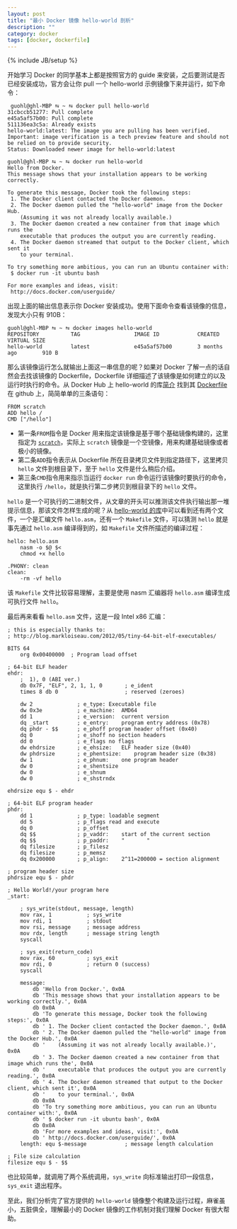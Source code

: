 ```yaml
---
layout: post
title: "最小 Docker 镜像 hello-world 剖析"
description: ""
category: docker 
tags: [docker, dockerfile]
---
```

{% include JB/setup %} 

开始学习 Docker 的同学基本上都是按照官方的 guide 来安装，之后要测试是否已经安装成功，官方会让你 pull 一个 hello-world 示例镜像下来并运行，如下命令：

```
 guohl@ghl-MBP ⮀ ~ ⮀ docker pull hello-world
31cbccb51277: Pull complete
e45a5af57b00: Pull complete
511136ea3c5a: Already exists
hello-world:latest: The image you are pulling has been verified. Important: image verification is a tech preview feature and should not be relied on to provide security.
Status: Downloaded newer image for hello-world:latest

guohl@ghl-MBP ⮀ ~ ⮀ docker run hello-world
Hello from Docker.
This message shows that your installation appears to be working correctly.

To generate this message, Docker took the following steps:
 1. The Docker client contacted the Docker daemon.
 2. The Docker daemon pulled the "hello-world" image from the Docker Hub.
    (Assuming it was not already locally available.)
 3. The Docker daemon created a new container from that image which runs the
    executable that produces the output you are currently reading.
 4. The Docker daemon streamed that output to the Docker client, which sent it
    to your terminal.

To try something more ambitious, you can run an Ubuntu container with:
 $ docker run -it ubuntu bash

For more examples and ideas, visit:
 http://docs.docker.com/userguide/
```

出现上面的输出信息表示你 Docker 安装成功。使用下面命令查看该镜像的信息，发现大小只有 910B：

```
guohl@ghl-MBP ⮀ ~ ⮀ docker images hello-world
REPOSITORY          TAG                 IMAGE ID            CREATED             VIRTUAL SIZE
hello-world         latest              e45a5af57b00        3 months ago        910 B
```

那么该镜像运行怎么就输出上面这一串信息的呢？如果对 Docker 了解一点的话自然会去找该镜像的 Dockerfile，Dockerfile 详细描述了该镜像是如何建立的以及运行时执行的命令。从 Docker Hub 上 hello-world 的库[简介](https://registry.hub.docker.com/_/hello-world/) 找到其 [Dockerfile](https://github.com/docker-library/hello-world/blob/b7a78b7ccca62cc478919b101f3ab1334899df2b/Dockerfile) 在 github 上，简简单单的三条语句：

```
FROM scratch
ADD hello /
CMD ["/hello"]
```

* 第一条`FROM`指令是 Docker 用来指定该镜像是基于哪个基础镜像构建的，这里指定为 [`scratch`](https://registry.hub.docker.com/_/scratch/)，实际上 `scratch` 镜像是一个空镜像，用来构建基础镜像或者极小的镜像。
* 第二条`ADD`指令表示从 Dockerfile 所在目录拷贝文件到指定路径下，这里拷贝 `hello` 文件到根目录下，至于 `hello` 文件是什么稍后介绍。
* 第三条`CMD`指令用来指示当运行 `docker run` 命令运行该镜像时要执行的命令，这里执行 `/hello`，就是执行第二步拷贝到根目录下的 `hello` 文件。

`hello` 是一个可执行的二进制文件，从文章的开头可以推测该文件执行输出那一堆提示信息，那该文件怎样生成的呢？从 [hello-world 的库](https://github.com/docker-library/hello-world/tree/b7a78b7ccca62cc478919b101f3ab1334899df2b)中可以看到还有两个文件，一个是汇编文件 `hello.asm`，还有一个 `Makefile` 文件，可以猜测 `hello` 就是事先通过 `hello.asm` 编译得到的，如 `Makefile` 文件所描述的编译过程：

```
hello: hello.asm
	nasm -o $@ $<
	chmod +x hello

.PHONY: clean
clean:
	-rm -vf hello
```

该 `Makefile` 文件比较容易理解，主要是使用 nasm 汇编器将 `hello.asm` 编译生成可执行文件 `hello`。

最后再来看看 `hello.asm` 文件，这是一段 Intel x86 汇编：

```
; this is especially thanks to:
; http://blog.markloiseau.com/2012/05/tiny-64-bit-elf-executables/

BITS 64
	org	0x00400000	; Program load offset

; 64-bit ELF header
ehdr:
	;  1), 0 (ABI ver.)
	db 0x7F, "ELF", 2, 1, 1, 0       ; e_ident
	times 8 db 0                     ; reserved (zeroes)

	dw 2              ; e_type:	Executable file
	dw 0x3e           ; e_machine:	AMD64
	dd 1              ; e_version:	current version
	dq _start         ; e_entry:	program entry address (0x78)
	dq phdr - $$      ; e_phoff	program header offset (0x40)
	dq 0              ; e_shoff	no section headers
	dd 0              ; e_flags	no flags
	dw ehdrsize       ; e_ehsize:	ELF header size (0x40)
	dw phdrsize       ; e_phentsize:	program header size (0x38)
	dw 1              ; e_phnum:	one program header
	dw 0              ; e_shentsize
	dw 0              ; e_shnum
	dw 0              ; e_shstrndx

ehdrsize equ $ - ehdr

; 64-bit ELF program header
phdr:
	dd 1              ; p_type:	loadable segment
	dd 5              ; p_flags	read and execute
	dq 0              ; p_offset
	dq $$             ; p_vaddr:	start of the current section
	dq $$             ; p_paddr:	"		"
	dq filesize       ; p_filesz
	dq filesize       ; p_memsz
	dq 0x200000       ; p_align:	2^11=200000 = section alignment

; program header size
phdrsize equ $ - phdr

; Hello World!/your program here
_start:

	; sys_write(stdout, message, length)
	mov	rax, 1           ; sys_write
	mov	rdi, 1           ; stdout
	mov	rsi, message     ; message address
	mov	rdx, length      ; message string length
	syscall

	; sys_exit(return_code)
	mov	rax, 60          ; sys_exit
	mov	rdi, 0           ; return 0 (success)
	syscall

	message:
		db 'Hello from Docker.', 0x0A
		db 'This message shows that your installation appears to be working correctly.', 0x0A
		db 0x0A
		db 'To generate this message, Docker took the following steps:', 0x0A
		db ' 1. The Docker client contacted the Docker daemon.', 0x0A
		db ' 2. The Docker daemon pulled the "hello-world" image from the Docker Hub.', 0x0A
		db '    (Assuming it was not already locally available.)', 0x0A
		db ' 3. The Docker daemon created a new container from that image which runs the', 0x0A
		db '    executable that produces the output you are currently reading.', 0x0A
		db ' 4. The Docker daemon streamed that output to the Docker client, which sent it', 0x0A
		db '    to your terminal.', 0x0A
		db 0x0A
		db 'To try something more ambitious, you can run an Ubuntu container with:', 0x0A
		db ' $ docker run -it ubuntu bash', 0x0A
		db 0x0A
		db 'For more examples and ideas, visit:', 0x0A
		db ' http://docs.docker.com/userguide/', 0x0A
	length: equ	$-message            ; message length calculation

; File size calculation
filesize equ $ - $$
```

也比较简单，就调用了两个系统调用，`sys_write` 向标准输出打印一段信息，`sys_exit` 退出程序。

至此，我们分析完了官方提供的 `hello-world` 镜像整个构建及运行过程，麻雀虽小，五脏俱全，理解最小的 Docker 镜像的工作机制对我们理解 Docker 有很大帮助。


